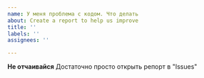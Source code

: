 ```yaml
---
name: У меня проблема с кодом. Что делать
about: Create a report to help us improve
title: ''
labels: ''
assignees: ''

---
```


**Не отчаивайся**
Достаточно просто открыть репорт в "Issues"
